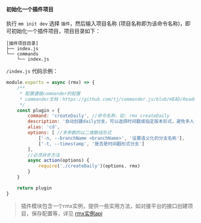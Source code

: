 
#### 初始化一个插件项目

执行 `mm init dev` 选择 `插件`，然后输入项目名称 (项目名称即为该命令名称)，即可初始化一个插件项目，项目目录如下：

``` 
[插件项目目录]
├── index.js
└── commands
    └── index.js
```

`/index.js` 代码示例：

```javascript
module.exports = async (rmx) => {
    /**
     * 配置遵循commander的配置
     * commander文档：https://github.com/tj/commander.js/blob/HEAD/Readme_zh-CN.md
     */
    const plugin = {
        command: 'createDaily', //命令名称，如: rmx createDaily
        description: '自动创建daily分支，可以选择时间戳或指定版本形式，避免多人协作分支冲突问题',
        alias: 'cd',
        options: [ //多参数的以二维数组形式
            ['-n, --branchName <branchName>', '设置语义化的分支名称'],
            ['-t, --timestamp', '是否是时间戳形式分支']
        ],
        //必须异步方法
        async action(options) {
            require('./createDaily')(options, rmx)
        }
    }

    return plugin
}

```
> 插件模块包含一个rmx实例，提供一些实用方法，如对接平台的接口创建项目，保存配置等，详见 [rmx实例api](rmx-api)


